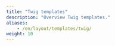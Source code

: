```yaml
---
title: "Twig templates"
description: "Overview Twig templates."
aliases:
    - /en/layout/templates/twig/
weight: 10
---
```

